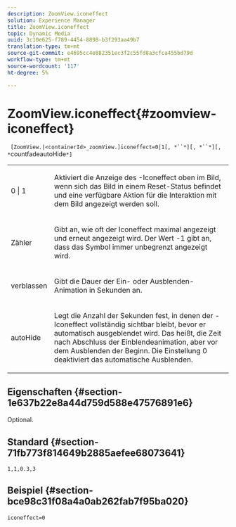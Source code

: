 ```yaml
---
description: ZoomView.iconeffect
solution: Experience Manager
title: ZoomView.iconeffect
topic: Dynamic Media
uuid: 3c10e625-f789-4454-8898-b3f293aa49b7
translation-type: tm+mt
source-git-commit: e4695cc4e882351ec3f2c55fd8a3cfca455bd79d
workflow-type: tm+mt
source-wordcount: '117'
ht-degree: 5%

---
```



# ZoomView.iconeffect{#zoomview-iconeffect}

` [ZoomView.|<containerId>_zoomView.]iconeffect=0|1[, *``*][, *``*][, *`countfadeautoHide`*]`

<table id="table_6CAA904E976A41BD994D8926F46F0BAF"> 
 <tbody> 
  <tr> 
   <td colname="col1"> <p> <span class="codeph"> 0 | 1</span> </p> </td> 
   <td colname="col2"> <p> Aktiviert die Anzeige des <span class="codeph">-Iconeffect</span> oben im Bild, wenn sich das Bild in einem Reset-Status befindet und eine verfügbare Aktion für die Interaktion mit dem Bild angezeigt werden soll. </p> </td> 
  </tr> 
  <tr> 
   <td colname="col1"> <p> <span class="codeph"><span class="varname"> Zähler</span></span> </p> </td> 
   <td colname="col2"> <p> Gibt an, wie oft <span class="codeph"> der Iconeffect</span> maximal angezeigt und erneut angezeigt wird. Der Wert <span class="codeph"> -1</span> gibt an, dass das Symbol immer unbegrenzt angezeigt wird. </p> </td> 
  </tr> 
  <tr> 
   <td colname="col1"> <p><span class="codeph"><span class="varname"> verblassen</span></span> </p> </td> 
   <td colname="col2"> <p>Gibt die Dauer der Ein- oder Ausblenden-Animation in Sekunden an. </p> </td> 
  </tr> 
  <tr> 
   <td colname="col1"> <p><span class="codeph"><span class="varname"> autoHide</span></span> </p> </td> 
   <td colname="col2"> <p>Legt die Anzahl der Sekunden fest, in denen der <span class="codeph">-Iconeffect</span> vollständig sichtbar bleibt, bevor er automatisch ausgeblendet wird. Das heißt, die Zeit nach Abschluss der Einblendeanimation, aber vor dem Ausblenden der Beginn. Die Einstellung <span class="codeph"> 0</span> deaktiviert das automatische Ausblenden. </p> </td> 
  </tr> 
 </tbody> 
</table>

## Eigenschaften {#section-1e637b22e8a44d759d588e47576891e6}

Optional.

## Standard {#section-71fb773f814649b2885aefee68073641}

`1,1,0.3,3`

## Beispiel {#section-bce98c31f08a4a0ab262fab7f95ba020}

`iconeffect=0`
